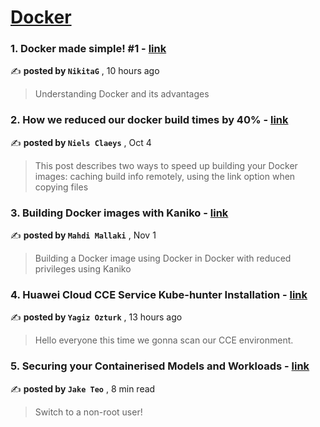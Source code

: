 
<h1><a href=https://medium.com/tag/docker/recommended target="_blank" rel="noopener noreferrer">Docker</a></h1>
<h3>1. Docker made simple! #1 - <a href=https://medium.com/@gangojinikita/docker-made-simple-1-a2a3dab9ff0e?source=tag_recommended_feed---------0-84----------docker----------092ccde4_d288_4a0d_89f4_443a7a5aad70------- target="_blank" rel="noopener noreferrer">link</a></h3>

✍️ **posted by `NikitaG`** <date> , 10 hours ago</date>

<blockquote>Understanding Docker and its advantages</blockquote>

<h3>2. How we reduced our docker build times by 40% - <a href=https://medium.com/datamindedbe/how-we-reduced-our-docker-build-times-by-40-afea7b7f5fe7?source=tag_recommended_feed---------1-107----------docker----------092ccde4_d288_4a0d_89f4_443a7a5aad70------- target="_blank" rel="noopener noreferrer">link</a></h3>

✍️ **posted by `Niels Claeys`** <date> , Oct 4</date>

<blockquote>This post describes two ways to speed up building your Docker images: caching build info remotely, using the link option when copying files</blockquote>

<h3>3. Building Docker images with Kaniko - <a href=https://medium.com/itnext/building-docker-images-with-kaniko-6859bdb893f6?source=tag_recommended_feed---------2-85----------docker----------092ccde4_d288_4a0d_89f4_443a7a5aad70------- target="_blank" rel="noopener noreferrer">link</a></h3>

✍️ **posted by `Mahdi Mallaki`** <date> , Nov 1</date>

<blockquote>Building a Docker image using Docker in Docker with reduced privileges using Kaniko</blockquote>

<h3>4. Huawei Cloud CCE Service Kube-hunter Installation - <a href=https://medium.com/huawei-developers/huawei-cloud-cce-service-kube-hunter-installation-32cfca48995c?source=tag_recommended_feed---------3-84----------docker----------092ccde4_d288_4a0d_89f4_443a7a5aad70------- target="_blank" rel="noopener noreferrer">link</a></h3>

✍️ **posted by `Yagiz Ozturk`** <date> , 13 hours ago</date>

<blockquote>Hello everyone this time we gonna scan our CCE environment.</blockquote>

<h3>5. Securing your Containerised Models and Workloads - <a href=https://medium.com/towards-data-science/securing-your-containerised-models-and-workloads-3bff4d90a07b?source=tag_recommended_feed---------4-107----------docker----------092ccde4_d288_4a0d_89f4_443a7a5aad70------- target="_blank" rel="noopener noreferrer">link</a></h3>

✍️ **posted by `Jake Teo`** <date> , 8 min read</date>

<blockquote>Switch to a non-root user!</blockquote>

